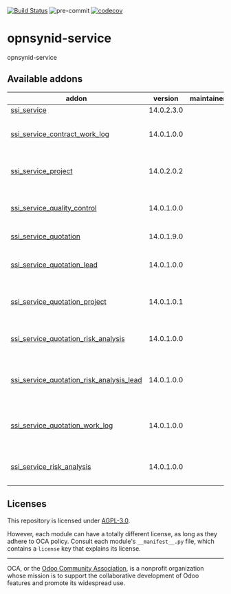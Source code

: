 [![Build Status](https://travis-ci.com/open-synergy/opnsynid-service.svg?branch=14.0)](https://travis-ci.com/open-synergy/opnsynid-service)
![pre-commit](https://github.com/open-synergy/opnsynid-service/actions/workflows/pre-commit.yml/badge.svg)
[![codecov](https://codecov.io/gh/open-synergy/opnsynid-service/branch/14.0/graph/badge.svg)](https://codecov.io/gh/open-synergy/opnsynid-service)

<!-- /!\ do not modify above this line -->

# opnsynid-service

opnsynid-service

<!-- /!\ do not modify below this line -->

<!-- prettier-ignore-start -->

[//]: # (addons)

Available addons
----------------
addon | version | maintainers | summary
--- | --- | --- | ---
[ssi_service](ssi_service/) | 14.0.2.3.0 |  | Service
[ssi_service_contract_work_log](ssi_service_contract_work_log/) | 14.0.1.0.0 |  | Service Contract - Work Log Integration
[ssi_service_project](ssi_service_project/) | 14.0.2.0.2 |  | Service Contract - Project Integration
[ssi_service_quality_control](ssi_service_quality_control/) | 14.0.1.0.0 |  | Service - Quality Control Integration
[ssi_service_quotation](ssi_service_quotation/) | 14.0.1.9.0 |  | Service Quotation
[ssi_service_quotation_lead](ssi_service_quotation_lead/) | 14.0.1.0.0 |  | Service Quotation - Lead Integration
[ssi_service_quotation_project](ssi_service_quotation_project/) | 14.0.1.0.1 |  | Service Quotation - Project Integration
[ssi_service_quotation_risk_analysis](ssi_service_quotation_risk_analysis/) | 14.0.1.0.0 |  | Quotation + Risk Analysis Integration
[ssi_service_quotation_risk_analysis_lead](ssi_service_quotation_risk_analysis_lead/) | 14.0.1.0.0 |  | Quotation + Risk Analysis + Lead Integration
[ssi_service_quotation_work_log](ssi_service_quotation_work_log/) | 14.0.1.0.0 |  | Service Quotation - Work Log Integration
[ssi_service_risk_analysis](ssi_service_risk_analysis/) | 14.0.1.0.0 |  | Contract + Risk Analysis Integration

[//]: # (end addons)

<!-- prettier-ignore-end -->

## Licenses

This repository is licensed under [AGPL-3.0](LICENSE).

However, each module can have a totally different license, as long as they adhere to OCA
policy. Consult each module's `__manifest__.py` file, which contains a `license` key
that explains its license.

----

OCA, or the [Odoo Community Association](http://odoo-community.org/), is a nonprofit
organization whose mission is to support the collaborative development of Odoo features
and promote its widespread use.
